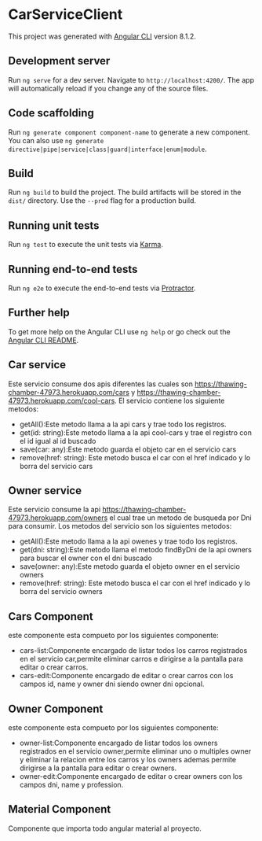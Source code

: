 # CarServiceClient

This project was generated with [Angular CLI](https://github.com/angular/angular-cli) version 8.1.2.

## Development server

Run `ng serve` for a dev server. Navigate to `http://localhost:4200/`. The app will automatically reload if you change any of the source files.

## Code scaffolding

Run `ng generate component component-name` to generate a new component. You can also use `ng generate directive|pipe|service|class|guard|interface|enum|module`.

## Build

Run `ng build` to build the project. The build artifacts will be stored in the `dist/` directory. Use the `--prod` flag for a production build.

## Running unit tests

Run `ng test` to execute the unit tests via [Karma](https://karma-runner.github.io).

## Running end-to-end tests

Run `ng e2e` to execute the end-to-end tests via [Protractor](http://www.protractortest.org/).

## Further help

To get more help on the Angular CLI use `ng help` or go check out the [Angular CLI README](https://github.com/angular/angular-cli/blob/master/README.md).


## Car service 
Este servicio consume dos apis diferentes las cuales son https://thawing-chamber-47973.herokuapp.com/cars y https://thawing-chamber-47973.herokuapp.com/cool-cars. El servicio contiene los siguiente metodos:

- getAll():Este metodo llama a la api cars y trae todo los registros.
- get(id: string):Este metodo llama a la api cool-cars y trae el registro con el id igual al id buscado
- save(car: any):Este metodo guarda el objeto car en el servicio cars 
- remove(href: string): Este metodo busca el car con el href indicado y lo borra del servicio cars

## Owner service 
Este servicio consume la api https://thawing-chamber-47973.herokuapp.com/owners el cual trae un metodo de busqueda por Dni para consumir. Los metodos del servicio son los siguientes metodos:

- getAll():Este metodo llama a la api owenes y trae todo los registros.
- get(dni: string):Este metodo llama el metodo findByDni de la api owners para buscar el owner con el dni buscado
- save(owner: any):Este metodo guarda el objeto owner en el servicio owners 
- remove(href: string): Este metodo busca el car con el href indicado y lo borra del servicio owners
## Cars Component 
este componente esta compueto por los siguientes componente:
- cars-list:Componente encargado de listar todos los carros registrados en el servicio car,permite eliminar carros e dirigirse a la pantalla para editar o crear carros.
- cars-edit:Componente encargado de editar o crear carros con los campos id, name y owner dni siendo owner dni opcional.
## Owner Component 
este componente esta compueto por los siguientes componente:
- owner-list:Componente encargado de listar todos los owners registrados en el servicio owner,permite eliminar uno o multiples owner y eliminar la relacion entre los carros y los owners ademas permite dirigirse a la pantalla para editar o crear owners.
- owner-edit:Componente encargado de editar o crear owners con los campos dni, name y profession.

## Material Component
Componente que importa todo angular material al proyecto.
